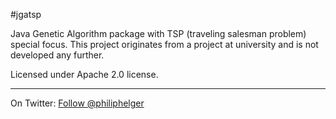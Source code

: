 #jgatsp

Java Genetic Algorithm package with TSP (traveling salesman problem) special focus.
This project originates from a project at university and is not developed any further.

Licensed under Apache 2.0 license.

---

On Twitter: <a href="https://twitter.com/philiphelger">Follow @philiphelger</a>
